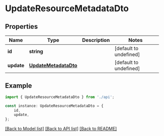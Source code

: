 # UpdateResourceMetadataDto


## Properties

Name | Type | Description | Notes
------------ | ------------- | ------------- | -------------
**id** | **string** |  | [default to undefined]
**update** | [**UpdateMetadataDto**](UpdateMetadataDto.md) |  | [default to undefined]

## Example

```typescript
import { UpdateResourceMetadataDto } from './api';

const instance: UpdateResourceMetadataDto = {
    id,
    update,
};
```

[[Back to Model list]](../README.md#documentation-for-models) [[Back to API list]](../README.md#documentation-for-api-endpoints) [[Back to README]](../README.md)

